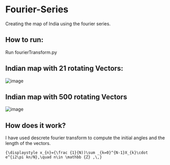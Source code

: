 # Fourier-Series
Creating the map of India using the fourier series.
## How to run:
Run fourierTransform.py

## Indian map with 21 rotating Vectors:
![image](https://user-images.githubusercontent.com/44916178/72863878-200fd880-3d0d-11ea-83d7-9ef4de1c4b8b.png)

## Indian map with 500 rotating Vectors
![image](https://user-images.githubusercontent.com/44916178/72863867-15edda00-3d0d-11ea-823c-69ecbdb82b60.png)

## How does it work?
I have used descrete fourier transform to compute the initial angles and the length of the vectors. 
```
{\displaystyle x_{n}={\frac {1}{N))\sum _{k=0}^{N-1}X_{k}\cdot e^{i2\pi kn/N},\quad n\in \mathbb {Z} ,\,}	

```

